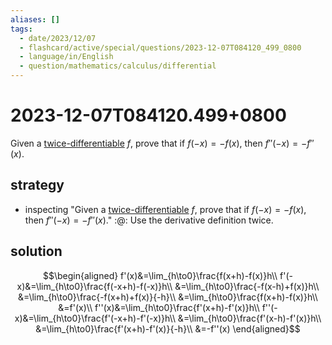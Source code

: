 ```yaml
---
aliases: []
tags:
  - date/2023/12/07
  - flashcard/active/special/questions/2023-12-07T084120_499_0800
  - language/in/English
  - question/mathematics/calculus/differential
---
```


# 2023-12-07T084120.499+0800

Given a [twice-differentiable](../../general/differentiable%20function.md) $f$, prove that if $f(-x)=-f(x)$, then $f''(-x)=-f''(x)$.

## strategy

- inspecting "Given a [twice-differentiable](../../general/differentiable%20function.md) $f$, prove that if $f(-x)=-f(x)$, then $f''(-x)=-f''(x)$." :@: Use the derivative definition twice. <!--SR:!2026-02-12,396,290-->

## solution

$$\begin{aligned}
f'(x)&=\lim_{h\to0}\frac{f(x+h)-f(x)}h\\
f'(-x)&=\lim_{h\to0}\frac{f(-x+h)-f(-x)}h\\
&=\lim_{h\to0}\frac{-f(x-h)+f(x)}h\\
&=\lim_{h\to0}\frac{-f(x+h)+f(x)}{-h}\\
&=\lim_{h\to0}\frac{f(x+h)-f(x)}h\\
&=f'(x)\\
f''(x)&=\lim_{h\to0}\frac{f'(x+h)-f'(x)}h\\
f''(-x)&=\lim_{h\to0}\frac{f'(-x+h)-f'(-x)}h\\
&=\lim_{h\to0}\frac{f'(x-h)-f'(x)}h\\
&=\lim_{h\to0}\frac{f'(x+h)-f'(x)}{-h}\\
&=-f''(x)
\end{aligned}$$
